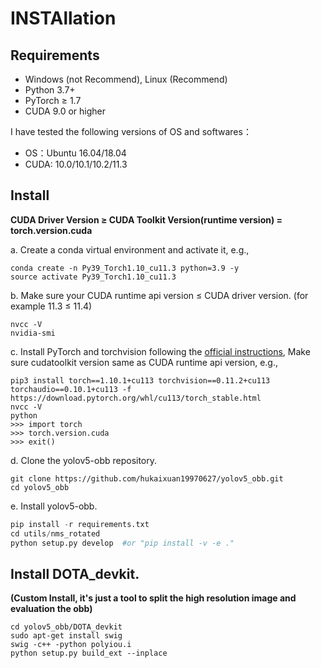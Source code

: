 # INSTAllation 
## Requirements
* Windows (not Recommend), Linux (Recommend)
* Python 3.7+ 
* PyTorch ≥ 1.7 
* CUDA 9.0 or higher

I have tested the following versions of OS and softwares：
* OS：Ubuntu 16.04/18.04
* CUDA: 10.0/10.1/10.2/11.3

## Install 
**CUDA Driver Version ≥ CUDA Toolkit Version(runtime version) = torch.version.cuda**

a. Create a conda virtual environment and activate it, e.g.,
```
conda create -n Py39_Torch1.10_cu11.3 python=3.9 -y 
source activate Py39_Torch1.10_cu11.3
```
b. Make sure your CUDA runtime api version ≤ CUDA driver version. (for example 11.3 ≤ 11.4)
```
nvcc -V
nvidia-smi
```
c. Install PyTorch and torchvision following the [official instructions](https://pytorch.org/), Make sure cudatoolkit version same as CUDA runtime api version, e.g.,
```
pip3 install torch==1.10.1+cu113 torchvision==0.11.2+cu113 torchaudio==0.10.1+cu113 -f https://download.pytorch.org/whl/cu113/torch_stable.html
nvcc -V
python
>>> import torch
>>> torch.version.cuda
>>> exit()
```
d. Clone the yolov5-obb repository.
```
git clone https://github.com/hukaixuan19970627/yolov5_obb.git
cd yolov5_obb
```
e. Install yolov5-obb.

```python 
pip install -r requirements.txt
cd utils/nms_rotated
python setup.py develop  #or "pip install -v -e ."
```

## Install DOTA_devkit. 
**(Custom Install, it's just a tool to split the high resolution image and evaluation the obb)**

```
cd yolov5_obb/DOTA_devkit
sudo apt-get install swig
swig -c++ -python polyiou.i
python setup.py build_ext --inplace
```
